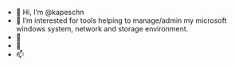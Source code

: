 - 👋 Hi, I’m @kapeschn
- 👀 I’m interested for tools helping to manage/admin my microsoft windows system, network and storage environment.
- 🌱
- 💞️ 
- 📫 

<!---
kapeschn/kapeschn is a ✨ special ✨ repository because its `README.md` (this file) appears on your GitHub profile.
You can click the Preview link to take a look at your changes.
--->
